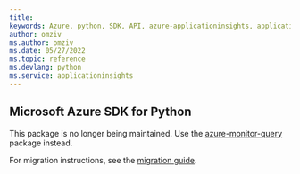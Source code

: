 ```yaml
---
title: 
keywords: Azure, python, SDK, API, azure-applicationinsights, applicationinsights
author: omziv
ms.author: omziv
ms.date: 05/27/2022
ms.topic: reference
ms.devlang: python
ms.service: applicationinsights
---
```

## Microsoft Azure SDK for Python

This package is no longer being maintained. Use the [azure-monitor-query](https://pypi.org/project/azure-monitor-query/) package instead.

For migration instructions, see the [migration guide](https://aka.ms/azsdk/python/migrate/ai-to-monitor-query).
